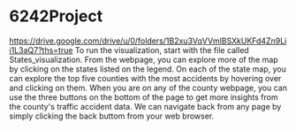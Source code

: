 # 6242Project
https://drive.google.com/drive/u/0/folders/1B2xu3VqVVmlBSXkUKFd4Zn9Lii1L3aQ7?ths=true
To run the visualization, start with the file called States_visualization. From the webpage, you can explore more of the map by clicking on the states listed on the legend. On each of the state map, you can explore the top five counties with the most accidents by hovering over and clicking on them. When you are on any of the county webpage, you can use the three buttons on the bottom of the page to get more insights from the county's traffic accident data. We can navigate back from any page by simply clicking the back buttom from your web browser.
